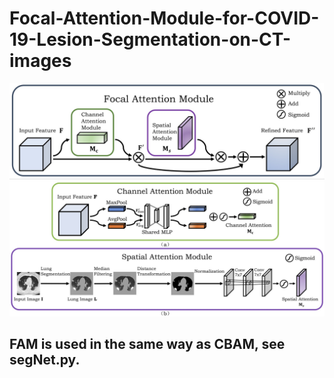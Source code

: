# Focal-Attention-Module-for-COVID-19-Lesion-Segmentation-on-CT-images

![image](https://github.com/RobotvisionLab/FAM/blob/main/image/main.jpg)
![image](https://github.com/RobotvisionLab/FAM/blob/main/image/sub.jpg)

## FAM is used in the same way as CBAM, see segNet.py.
